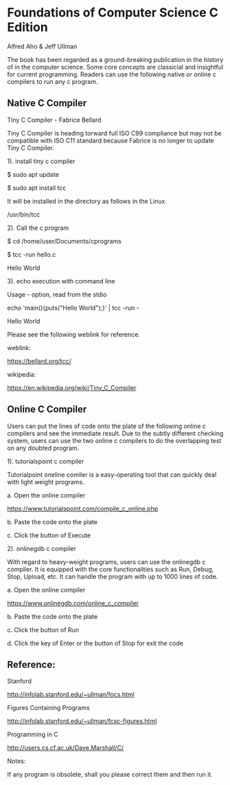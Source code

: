 # Foundations of Computer Science C Edition
  Alfred Aho & Jeff Ullman

The book has been regarded as a ground-breaking publication in the history of in the computer
science. Some core concepts are classicial and insightful for current programming.  Readers 
can use the following native or online c compilers to run any c program. 

## Native C Compiler 
Tiny C Compiler - Fabrice Bellard

Tiny C Compiler is heading torward full ISO C99 compliance but may not be compatible with 
ISO C11 standard because Fabrice is no longer to update Tiny C Compiler. 

1). install tiny c compiler

$ sudo apt update

$ sudo apt install tcc

It will be installed in the directory as follows in the Linux.

/usr/bin/tcc


2). Call the c program

$ cd /home/user/Documents/cprograms

$ tcc -run hello.c

Hello World


3). echo execution with command line 

Usage - option, read from the stdio 

echo 'main(){puts("Hello World");}' | tcc -run -

Hello World

Please see the following weblink for reference.

weblink: 

https://bellard.org/tcc/

wikipedia: 

https://en.wikipedia.org/wiki/Tiny_C_Compiler

## Online C Compiler 

Users can put the lines of code onto the plate of the following online c compilers and
see the immediate result. Due to the subtly different checking system, users can use
the two online c compilers to do the overlapping test on any doubted program.

1). tutorialspoint c compiler 

Tutorialpoint oneline comiler is a easy-operating tool that can quickly deal with light
weight programs. 

a. Open the online compiler

https://www.tutorialspoint.com/compile_c_online.php

b. Paste the code onto the plate

c. Click the button of Execute


2). onlinegdb c compiler

With regard to heavy-weight programs, users can use the onlinegdb c compiler. It is equipped
with the core functionalities such as Run, Debug, Stop, Upload, etc. It can handle the 
program with up to 1000 lines of code. 

a. Open the online compiler

https://www.onlinegdb.com/online_c_compiler

b. Paste the code onto the plate

c. Click the button of Run

d. Click the key of Enter or the button of Stop for exit the code


## Reference:

Stanford 

http://infolab.stanford.edu/~ullman/focs.html

Figures Containing Programs

http://infolab.stanford.edu/~ullman/fcsc-figures.html

Programming in C

http://users.cs.cf.ac.uk/Dave.Marshall/C/


Notes:

If any program is obsolete, shall you please correct them and then run it. 
